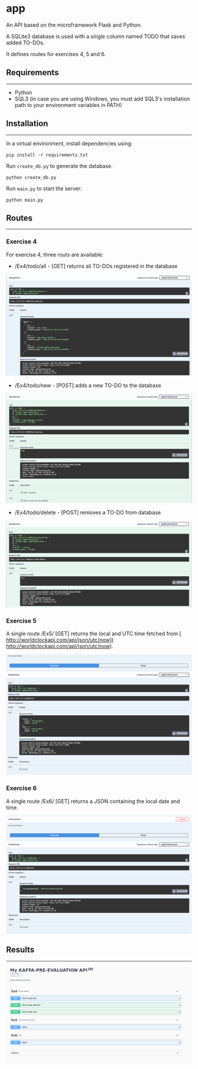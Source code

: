 # app

An API based on the microframework Flask and Python. 

A SQLite3 database is used with a single column named TODO that saves added TO-DOs.

It defines routes for exercises 4, 5 and 6.

## Requirements
---
* Python
* SQL3 (in case you are using Windows, you must add SQL3's installation path to your environment variables in PATH)

## Installation
---
In a virtual environment, install dependencies using:
```
pip install -r requirements.txt
```

Run `create_db.py` to generate the database.
```
python create_db.py
```

Run `main.py` to start the server:
```
python main.py
```

## Routes
---

### Exercise 4
For exercise 4, three routs are available:
* /Ex4/todo/all - [GET] returns all TO-DOs registered in the database

![alt text](Ex4-all.png "Title")  

* /Ex4/todo/new - [POST] adds a new TO-DO to the database

![alt text](Ex4-new.png "Title")  

* /Ex4/todo/delete - [POST] removes a TO-DO from database

![alt text](Ex4-delete.png "Title")  

### Exercise 5
A single route /Ex5/ [GET] returns the local and UTC time fetched from [ http://worldclockapi.com/api/json/utc/now]( http://worldclockapi.com/api/json/utc/now).

![alt text](Ex5.png "Title")

### Exercise 6
A single route /Ex6/ [GET] returns a JSON containing the local date and time.

![alt text](Ex6.png "Title")

## Results
---

![alt text](swagger.png "Title")
